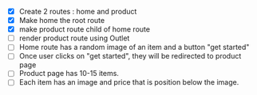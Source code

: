 -[x] Create 2 routes : home and product
-[x] Make home the root route
-[x] make product route child of home route
-[ ] render product route using Outlet
-[ ] Home route has a random image of an item and a button "get started"
-[ ] Once user clicks on "get started", they will be redirected to product page
-[ ] Product page has 10-15 items.
-[ ] Each item has an image and price that is position below the image.